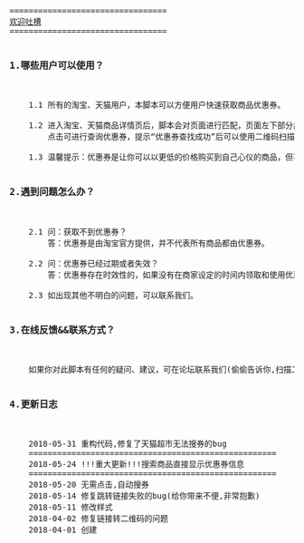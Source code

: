 <pre>
=================================
<a href="https://openuserjs.org/scripts/skypesky/(skypesky.cn)_%E6%B7%98%E5%AE%9D%E5%A4%A9%E7%8C%AB%E8%B4%AD%E7%89%A9%E4%BC%98%E6%83%A0%E5%88%B8_%E6%90%9C%E5%88%B8%E5%8A%A9%E6%89%8B_%E7%9C%81%E9%92%B1%E5%BF%85%E5%A4%87%E5%B7%A5%E5%85%B7/issues">欢迎吐槽</a>
=================================

<h3>1.哪些用户可以使用？</h3>  

    1.1 所有的淘宝、天猫用户，本脚本可以方便用户快速获取商品优惠券。

    1.2 进入淘宝、天猫商品详情页后，脚本会对页面进行匹配，页面左下部分出现“点我查询优惠券”的按钮，
        点击可进行查询优惠券，提示“优惠券查找成功”后可以使用二维码扫描或者点击等方式进行优惠券的领取。

    1.3 温馨提示：优惠券是让你可以以更低的价格购买到自己心仪的商品，但不是所有的商品都有优惠券.

<h3>2.遇到问题怎么办？</h3>      

    2.1 问：获取不到优惠券？
        答：优惠券是由淘宝官方提供，并不代表所有商品都由优惠券。
        
    2.2 问：优惠券已经过期或者失效？
        答：优惠券存在时效性的，如果没有在商家设定的时间内领取和使用优惠券，那么优惠券就会失效。

    2.3 如出现其他不明白的问题，可以联系我们。

<h3>3.在线反馈&&联系方式？</h3>     

    如果你对此脚本有任何的疑问、建议，可在论坛联系我们(偷偷告诉你,扫描二维码可以关注我们的公众号哦!)

<h3>4.更新日志</h3>

    2018-05-31 重构代码,修复了天猫超市无法搜券的bug
    ====================================================
    2018-05-24 !!!重大更新!!!搜索商品直接显示优惠券信息
    ====================================================
    2018-05-20 无需点击,自动搜券
    2018-05-14 修复跳转链接失败的bug(给你带来不便,非常抱歉)
    2018-05-11 修改样式
    2018-04-02 修复链接转二维码的问题
    2018-04-01 创建
</pre>